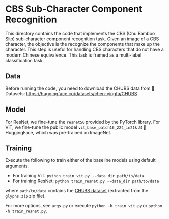 # CBS Sub-Character Component Recognition

This directory contains the code that implements the CBS (Chu Bamboo Slip) sub-character component recognition task. Given an image of a CBS character, the objective is the recognize the components that make up the character. This step is useful for handling CBS characters that do not have a modern Chinese equivalence. This task is framed as a multi-label classification task.

## Data

Before running the code, you need to download the CHUBS data from 🤗 Datasets: <https://huggingface.co/datasets/chen-yingfa/CHUBS>

## Model

For ResNet, we fine-tune the `resnet50` provided by the PyTorch library.
For ViT, we fine-tune the public model `vit_base_patch16_224_in21k` at 🤗 HuggingFace, which was pre-trained on ImageNet.

## Training

Execute the following to train either of the baseline models using default arguments.

- For training ViT: `python train_vit.py --data_dir path/to/data`
- For training ResNet: `python train_resnet.py --data_dir path/to/data`

where `path/to/data` contains the [CHUBS dataset](https://huggingface.co/datasets/chen-yingfa/CHUBS) (extracted from the `glyphs.zip` zip file).

For more options, see `args.py` or execute `python -h train_vit.py` or `python -h train_resnet.py`.
